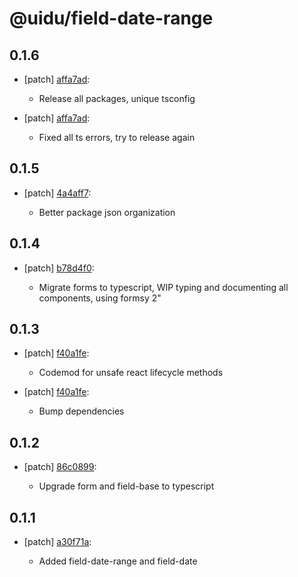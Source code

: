 # @uidu/field-date-range

## 0.1.6
- [patch] [affa7ad](https://github.org/uidu-org/guidu/commits/affa7ad):

  - Release all packages, unique tsconfig
- [patch] [affa7ad](https://github.org/uidu-org/guidu/commits/affa7ad):

  - Fixed all ts errors, try to release again

## 0.1.5
- [patch] [4a4aff7](https://github.org/uidu-org/guidu/commits/4a4aff7):

  - Better package json organization

## 0.1.4
- [patch] [b78d4f0](https://github.org/uidu-org/guidu/commits/b78d4f0):

  - Migrate forms to typescript, WIP typing and documenting all components, using formsy 2"

## 0.1.3
- [patch] [f40a1fe](https://github.org/uidu-org/guidu/commits/f40a1fe):

  - Codemod for unsafe react lifecycle methods
- [patch] [f40a1fe](https://github.org/uidu-org/guidu/commits/f40a1fe):

  - Bump dependencies

## 0.1.2
- [patch] [86c0899](https://github.org/uidu-org/guidu/commits/86c0899):

  - Upgrade form and field-base to typescript

## 0.1.1
- [patch] [a30f71a](https://github.org/uidu-org/guidu/commits/a30f71a):

  - Added field-date-range and field-date
